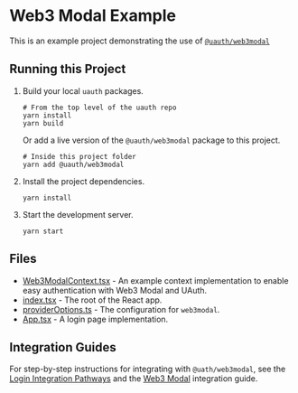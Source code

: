 # Web3 Modal Example

This is an example project demonstrating the use of [`@uauth/web3modal`](../../packages/web3modal/)

## Running this Project

1. Build your local `uauth` packages.
    ```shell
    # From the top level of the uauth repo
    yarn install
    yarn build
    ```    
    Or add a live version of the `@uauth/web3modal` package to this project.
    ```shell
    # Inside this project folder
    yarn add @uauth/web3modal
    ```

2. Install the project dependencies.
    ```shell
    yarn install
    ```

3. Start the development server.
    ```shell
    yarn start
    ```

## Files

- [Web3ModalContext.tsx](./src/Web3ModalContext.tsx) - An example context implementation to enable easy authentication with Web3 Modal and UAuth.
- [index.tsx](./src/index.tsx) - The root of the React app.
- [providerOptions.ts](./src/providerOptions.ts) - The configuration for `web3modal`.
- [App.tsx](./src/App.tsx) - A login page implementation.

## Integration Guides

For step-by-step instructions for integrating with `@uath/web3modal`, see the [Login Integration Pathways](https://docs.unstoppabledomains.com/login-with-unstoppable/get-started-login/integration-pathways/) and the [Web3 Modal](https://docs.unstoppabledomains.com/login-with-unstoppable/login-integration-guides/web3-modal-guide/) integration guide.

